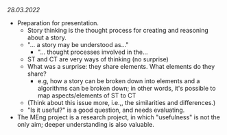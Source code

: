 *28.03.2022*

* Preparation for presentation.
  * Story thinking is the thought process for creating and reasoning about a story.
  * "... a story may be understood as..."
    * "... thought processes involved in the...
  * ST and CT are very ways of thinking (no surprise)
  * What was a surprise: they share elements. What elements do they share?
    * e.g, how a story can be broken down into elements and a algorithms can be broken down; in other words, it's possible to map aspects/elements of ST to CT
  * (Think about this issue more, i.e.,, the similarities and differences.)
  * "Is it useful?" is a good question, and needs evaluating.
* The MEng project is a research project, in which "usefulness" is not the only aim; deeper understanding is also valuable.
